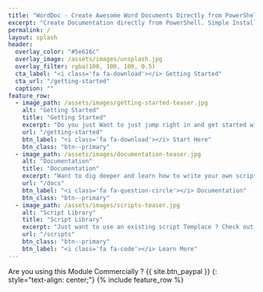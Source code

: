 ```yaml
---
title: "WordDoc - Create Awesome Word Documents Directly from PowerShell"
excerpt: "Create Documentation directly from PowerShell. Simple Installation from PowerShell Gallery, and as long as you have MS Word Installed you will be creating .docx, .pdf, .html files in minutes!"
permalink: /
layout: splash
header:
  overlay_color: "#5e616c"
  overlay_image: /assets/images/unsplash.jpg
  overlay_filter: rgba(100, 100, 100, 0.5)
  cta_label: "<i class='fa fa-download'></i> Getting Started"
  cta_url: "/getting-started"
  caption: ""
feature_row:
  - image_path: /assets/images/getting-started-teaser.jpg
    alt: "Getting Started"
    title: "Getting Started"
    excerpt: "Do you just Want to just jump right in and get started with WordDoc straight away?"
    url: "/getting-started"
    btn_label: "<i class='fa fa-download'></i> Start Here"
    btn_class: "btn--primary"
  - image_path: /assets/images/documentation-teaser.jpg
    alt: "Documentation"
    title: "Documentation"
    excerpt: "Want to dig deeper and learn how to write your own scripts ?"
    url: "/docs"
    btn_label: "<i class='fa fa-question-circle'></i> Documentation"
    btn_class: "btn--primary"
  - image_path: /assets/images/scripts-teaser.jpg
    alt: "Script Library"
    title: "Script Library"
    excerpt: "Just want to use an existing script Templace ? Check out some great Templates right here."
    url: "/scripts"
    btn_class: "btn--primary"
    btn_label: "<i class='fa fa-code'></i> Learn More"
---
```

Are you using this Module Commercially ? {{ site.btn_paypal }}
{: style="text-align: center;"}
{% include feature_row %}

